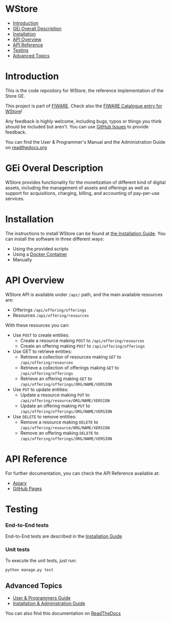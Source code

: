# WStore

 * [Introduction](#introduction)
 * [GEi Overall Description](#gei-overall-description)
 * [Installation](#build-and-install)
 * [API Overview](#api-overview)
 * [API Reference](#api-reference)
 * [Testing](#testing)
 * [Advanced Topics](#advanced-topics)

# Introduction

This is the code repository for WStore, the reference implementation of the Store GE.

This project is part of [FIWARE](http://www.fiware.org). Check also the [FIWARE Catalogue entry for WStore](http://catalogue.fiware.org/enablers/store-wstore)!

Any feedback is highly welcome, including bugs, typos or things you think should be included but aren't. You can use [GitHub Issues](https://github.com/conwetlab/wstore/issues/new) to provide feedback.

You can find the User & Programmer's Manual and the Administration Guide on [readthedocs.org](https://wstore.readthedocs.org)

# GEi Overal Description

WStore provides functionality for the monetization of different kind of digital assets, including the management of assets and offerings as well as support for acquisitions, charging, billing, and accounting of pay-per-use services.


# Installation

The instructions to install WStore can be found at [the Installation Guide](http://wstore.readthedocs.org/en/latest/installation-administration-guide.html). You can install the software in three different ways:

* Using the provided scripts
* Using a [Docker Container](https://hub.docker.com/r/fiware/wstore/)
* Manually

# API Overview

WStore API is available under <code>/api/</code> path, and the main available resources are:

* Offerings <code>/api/offering/offerings</code>
* Resources <code>/api/offering/resources</code>

With these resources you can:

* Use <code>POST</code> to create entities:
   * Create a resource making <code>POST</code> to <code>/api/offering/resources</code>
   * Create an offering making <code>POST</code> to <code>/api/offering/offerings</code>
* Use </code>GET</code> to retrieve entities:
   * Retrieve a collection of resources making <code>GET</code> to <code>/api/offering/resources</code>
   * Retrieve a collection of offerings making  <code>GET</code> to <code>/api/offering/offerings</code>
   * Retrieve an offering making  <code>GET</code> to <code>/api/offering/offerings/ORG/NAME/VERSION</code>
* Use <code>PUT</code> to update entities:
   * Update a resource making  <code>PUT</code> to <code>/api/offering/resource/ORG/NAME/VERSION</code>
   * Update an offering making  <code>PUT</code> to <code>/api/offering/offerings/ORG/NAME/VERSION</code>
* Use <code>DELETE</code> to remove entities:
   * Remove a resource making  <code>DELETE</code> to <code>/api/offering/resource/ORG/NAME/VERSION</code>
   * Remove an offering making  <code>DELETE</code> to <code>/api/offering/offerings/ORG/NAME/VERSION</code>

# API Reference

For further documentation, you can check the API Reference available at:

* [Apiary](http://docs.fiwarestore.apiary.io)
* [GitHub Pages](http://conwetlab.github.io/wstore)

# Testing
### End-to-End tests

End-to-End tests are described in the [Installation Guide](http://wstore.readthedocs.org/en/latest/installation-administration-guide.html#end-to-end-testing)

### Unit tests

To execute the unit tests, just run:

```
python manage.py test
```

## Advanced Topics

* [User & Programmers Guide](doc/user-programmer-guide.rst)
* [Installation & Administration Guide](doc/installation-administration-guide.rst)

You can also find this documentation on [ReadTheDocs](http://wstore.readthedocs.org)
